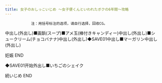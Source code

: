 ```yaml
---
title: 女子のおしっこいじめ ～女子便くんといわれたボクの6年間～攻略
---
```


                注：用括号标注的选项，请自行选择，回收CG。

中出し(外出し)■画鋲(スープ)■アメ玉(棒付きキャンディー)中出し(外出し)■シュークリーム(チョコバナナ)中出し(外出し)◆SAVE01中出し■マーガリン中出し(外出し)

妊娠 END

◆SAVE01开始外出し■いちごのシェイク

続いじめ END
              
